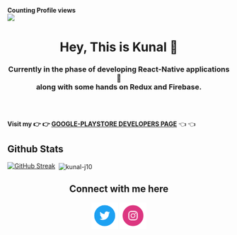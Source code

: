 **Counting Profile views** <br/> ![](https://komarev.com/ghpvc/?username=kunal-j10)
<h1 align="center">Hey, This is Kunal 👋 </h1>

<h3 align="center">Currently in the phase of developing React-Native applications 🚀 
  <br/>along with some hands on Redux and Firebase.</h3>
<br/>
<br/>

**Visit my    👉 👉  [GOOGLE-PLAYSTORE DEVELOPERS PAGE](https://play.google.com/store/apps/dev?id=6127580528992583812)**  👈 👈


<h2>Github Stats</h2>
<p align="center">
 
  [![GitHub Streak](https://github-readme-streak-stats.herokuapp.com/?user=kunal-j10&theme=dark)](https://git.io/streak-stats)
  &nbsp;<img align="center" src="https://github-readme-stats.vercel.app/api?username=kunal-j10&count_private=true&show_icons=true&locale=en&theme=tokyonight" alt="kunal-j10" />
</p>

<h2 align="center">
 Connect with me here
</h2>
<p align="center">
<a href="https://twitter.com/kunal_j10"><img src="https://github.com/aritraroy/social-icons/blob/master/twitter-icon.png?raw=true" width="60"></a>
<a href="https://instagram.com/whoiskunalsingh"><img src="https://github.com/aritraroy/social-icons/blob/master/instagram-icon.png?raw=true" width="60"></a>
</p>
